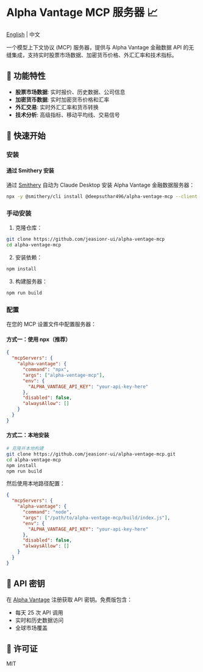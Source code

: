 # Alpha Vantage MCP 服务器 📈

[English](README.md) | 中文

一个模型上下文协议 (MCP) 服务器，提供与 Alpha Vantage 金融数据 API 的无缝集成，支持实时股票市场数据、加密货币价格、外汇汇率和技术指标。

## 🌟 功能特性

- **股票市场数据**: 实时报价、历史数据、公司信息
- **加密货币数据**: 实时加密货币价格和汇率
- **外汇交易**: 实时外汇汇率和货币转换
- **技术分析**: 高级指标、移动平均线、交易信号

## 🚀 快速开始

### 安装

#### 通过 Smithery 安装

通过 [Smithery](https://smithery.ai/server/@deepsuthar496/alpha-ventage-mcp) 自动为 Claude Desktop 安装 Alpha Vantage 金融数据服务器：

```bash
npx -y @smithery/cli install @deepsuthar496/alpha-ventage-mcp --client claude
```

### 手动安装

1. 克隆仓库：
```bash
git clone https://github.com/jeasionr-ui/alpha-ventage-mcp
cd alpha-ventage-mcp
```

2. 安装依赖：
```bash
npm install
```

3. 构建服务器：
```bash
npm run build
```

### 配置

在您的 MCP 设置文件中配置服务器：

#### 方式一：使用 npx（推荐）
```json
{
  "mcpServers": {
    "alpha-vantage": {
      "command": "npx",
      "args": ["alpha-ventage-mcp"],
      "env": {
        "ALPHA_VANTAGE_API_KEY": "your-api-key-here"
      },
      "disabled": false,
      "alwaysAllow": []
    }
  }
}
```

#### 方式二：本地安装
```bash
# 克隆并本地构建
git clone https://github.com/jeasionr-ui/alpha-ventage-mcp.git
cd alpha-ventage-mcp
npm install
npm run build
```

然后使用本地路径配置：
```json
{
  "mcpServers": {
    "alpha-vantage": {
      "command": "node",
      "args": ["/path/to/alpha-ventage-mcp/build/index.js"],
      "env": {
        "ALPHA_VANTAGE_API_KEY": "your-api-key-here"
      },
      "disabled": false,
      "alwaysAllow": []
    }
  }
}
```

## 🔑 API 密钥

在 [Alpha Vantage](https://www.alphavantage.co/support/#api-key) 注册获取 API 密钥。免费版包含：
- 每天 25 次 API 调用
- 实时和历史数据访问
- 全球市场覆盖

## 📝 许可证

MIT

